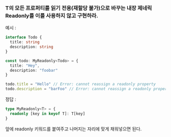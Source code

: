 
### T의 모든 프로퍼티를 읽기 전용(재할당 불가)으로 바꾸는 내장 제네릭 Readonly<T>를 이를 사용하지 않고 구현하라.  
  
예시 :
```ts
interface Todo {
  title: string
  description: string
}

const todo: MyReadonly<Todo> = {
  title: "Hey",
  description: "foobar"
}

todo.title = "Hello" // Error: cannot reassign a readonly property
todo.description = "barFoo" // Error: cannot reassign a readonly property
```

정답 :
```ts
type MyReadonly<T> = {
  readonly [key in keyof T]: T[key]
}
```
앞에 readonly 키워드를 붙여주고 나머지는 자리에 맞게 채워넣으면 된다.  
  
  

